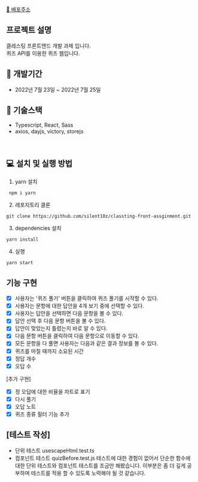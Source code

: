 

[🎉 배포주소](https://classting-quiz.netlify.app/)<br />

##  **프로젝트 설명**
클레스팅 프론트엔드 개발 과제 입니다. <br />
퀴즈 API를 이용한 퀴즈 웹입니다.

## 📅 개발기간 

- 2022년 7월 23일  ~ 2022년 7월 25일 


## 🔧 **기술스택**

- Typescript, React, Sass <br />
- axios, dayjs, victory, storejs
<br />

## **💻 설치 및 실행 방법**

1. yarn 설치

```
 npm i yarn
```

2. 레포지토리 클론

```
git clone https://github.com/silent10z/classting-front-assginment.git
```

3. dependencies 설치

```
yarn install
```

4. 실행

```
yarn start
```


## 기능 구현

- [x] 사용자는 '퀴즈 풀기' 버튼을 클릭하여 퀴즈 풀기를 시작할 수 있다.
- [x] 사용자는 문항에 대한 답안을 4개 보기 중에 선택할 수 있다.
- [x] 사용자는 답안을 선택하면 다음 문항을 볼 수 있다.
- [x] 답안 선택 후 다음 문항 버튼을 볼 수 있다.
- [x] 답안이 맞았는지 틀렸는지 바로 알 수 있다.
- [x] 다음 문항 버튼을 클릭하여 다음 문항으로 이동할 수 있다.
- [x] 모든 문항을 다 풀면 사용자는 다음과 같은 결과 정보를 볼 수 있다.
- [x] 퀴즈를 마칠 때까지 소요된 시간
- [x] 정답 개수
- [x] 오답 수

[추가 구현]
- [x] 정  오답에 대한 비율을 차트로 표기
- [x] 다시 풀기
- [x] 오답 노트
- [x] 퀴즈 종류 필터 기능 추가

## [테스트 작성]
 - 단위 테스트 usescapeHtml.test.ts
 - 컴포넌트 테스트 quizBefore.test.js
테스트에 대한 경험이 없어서 단순한 함수에 대한 단위 테스트와 컴포넌트 테스트를 조금만 해봤습니다. 
이부분은 좀 더 깊게 공부하며 테스트를 적용 할 수 있도록 노력해야 될 것 같습니다.

